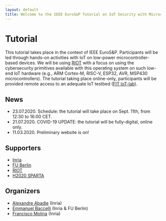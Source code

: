```yaml
---
layout: default
title: Welcome to the IEEE EuroS&P Tutorial on IoT Security with Microcontrollers & RIOT
---
```


# Tutorial

This tutorial takes place in the context of IEEE EuroS&P. Participants will be led through hands-on activities with IoT on low-power microcontroller-based devices. We will be using [RIOT](https://github.com/RIOT-OS/RIOT) with a focus on using the cybersecurity primitives available with this operating system on such low-end IoT hardware (e.g., ARM Cortex-M, RISC-V, ESP32, AVR, MSP430 microcontrollers).
The tutorial taking place online-only, participants will be provided remote access to an adequate IoT testbed ([FIT IoT-lab](https://www.iot-lab.info/)).


## News

- 23.07.2020. Schedule: the tutorial will take place on Sept. 11th, from 12:30 to 16:00 CET.
- 21.07.2020. COVID-19 UPDATE: the tutorial will be fully-digital, online only.
- 11.03.2020. Preliminary website is on!

## Supporters

- [Inria](https://www.inria.fr/)
- [FU Berlin ](https://www.fu-berlin.de/)
- [RIOT](https://riot-os.org/)
- [H2020 SPARTA](https://www.sparta.eu/)


## Organizers

- [Alexandre Abadie](https://github.com/aabadie) (Inria)
- [Emmanuel Baccelli](https://emmanuelbaccelli.com/) (Inria & FU Berlin)
- [Francisco Molina](https://github.com/fjmolinas) (Inria)
